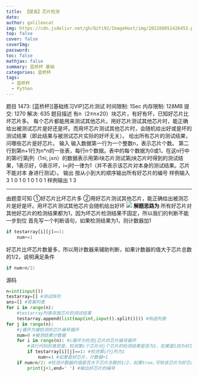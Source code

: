 ```yaml
---
title: 【提高】芯片检测
date: 
author: galileocat
img: https://cdn.jsdelivr.net/gh/QiYi92/ImageHost/img/202108051426453.png
top: false
cover: false
coverImg: 
password: 
toc: false
mathjax: false
summary: 蓝桥杯 基础
categories: 蓝桥杯
tags:
  - 蓝桥杯
  - Python
---
```


题目 1473: [蓝桥杯][基础练习VIP]芯片测试
时间限制: 1Sec 内存限制: 128MB 提交: 1270 解决: 635
题目描述
有n（2≤n≤20）块芯片，有好有坏，已知好芯片比坏芯片多。
每个芯片都能用来测试其他芯片。用好芯片测试其他芯片时，能正确给出被测试芯片是好还是坏。而用坏芯片测试其他芯片时，会随机给出好或是坏的测试结果（即此结果与被测试芯片实际的好坏无关）。
给出所有芯片的测试结果，问哪些芯片是好芯片。
输入
输入数据第一行为一个整数n，表示芯片个数。
第二行到第n+1行为n*n的一张表，每行n个数据。表中的每个数据为0或1，在这n行中的第i行第j列（1≤i,  j≤n）的数据表示用第i块芯片测试第j块芯片时得到的测试结果，1表示好，0表示坏，i=j时一律为1（并不表示该芯片对本身的测试结果。芯片不能对本  身进行测试）。
输出
按从小到大的顺序输出所有好芯片的编号
样例输入
3
1 0 1
0 1 0
1 0 1
样例输出
1 3

---

由题意可知
①好芯片比坏芯片多
②用好芯片测试其他芯片，能正确给出被测芯片是好是坏。用坏芯片测试其他芯片会随机给出好坏
![](https://cdn.jsdelivr.net/gh/QiYi92/ImageHost/img/202108070212885.png)
**解题思路为**
所有好芯片对其他好芯片的检测结果都为1，因为坏芯片检测结果不固定，所以我们的判断不能一步到位
首先写一个判断语句，如果检测结果为1，则计数器加1
```python
if testarray[i][j]==1:
    num+=1
```
好芯片比坏芯片数量多，所以用计数器来辅助判断，如果计数器的值大于芯片总数的1/2，说明满足条件
```python
if num>n/2:
```
源码
```python
n=int(input())
testarray=[] #测试阵列
ans=[] #答案列表
for i in range(n):
    #testarray列表存放芯片的测试结果
    testarray.append(list(map(int,input().split()))) #构造列表
for j in range(n):
    #j循环为被检测的芯片编号循环
    num=0 #被测结果计数器
    for i in range(n): #i循环为检测j芯片的芯片编号循环
        #该行代码的意思是，检测第i个芯片对j个芯片的检测结果是否为1，如果是1则为好芯片
        if testarray[i][j]==1: #检测第i行j列为1
            num+=1 #如果是好芯片，计数器+1
    if num>n/2: #检测计数器的值是否大于芯片总数的1/2，如果true,可知该芯片为好芯片
        print(j+1,end=' ') #输出好芯片的编号
```